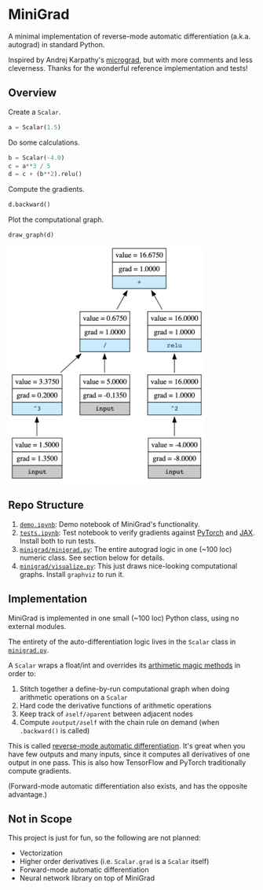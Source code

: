 # MiniGrad

A minimal implementation of reverse-mode automatic differentiation (a.k.a. autograd) in standard Python.

Inspired by Andrej Karpathy's [micrograd](https://github.com/karpathy/micrograd), but with more comments and less cleverness. Thanks for the wonderful reference implementation and tests!

## Overview

Create a `Scalar`.

```python
a = Scalar(1.5)
```

Do some calculations.

```python
b = Scalar(-4.0)
c = a**3 / 5
d = c + (b**2).relu()
```

Compute the gradients.

```python
d.backward()
```

Plot the computational graph.

```python
draw_graph(d)
```

<img src="graph.png" width="400px">

## Repo Structure

1. [`demo.ipynb`](demo.ipynb): Demo notebook of MiniGrad's functionality.
1. [`tests.ipynb`](tests.ipynb): Test notebook to verify gradients against [PyTorch](https://pytorch.org/) and [JAX](https://github.com/google/jax). Install both to run tests.
1. [`minigrad/minigrad.py`](minigrad/minigrad.py): The entire autograd logic in one (~100 loc) numeric class. See section below for details.
1. [`minigrad/visualize.py`](minigrad/visualize.py): This just draws nice-looking computational graphs. Install `graphviz` to run it.

## Implementation

MiniGrad is implemented in one small (~100 loc) Python class, using no external modules. 

The entirety of the auto-differentiation logic lives in the `Scalar` class in [`minigrad.py`](minigrad/minigrad.py). 

A `Scalar` wraps a float/int and overrides its [arthimetic magic methods](https://docs.python.org/3/reference/datamodel.html#emulating-numeric-types) in order to:
1. Stitch together a define-by-run computational graph when doing arithmetic operations on a `Scalar`
1. Hard code the derivative functions of arithmetic operations
1. Keep track of `∂self/∂parent` between adjacent nodes
1. Compute `∂output/∂self` with the chain rule on demand (when `.backward()` is called)

This is called [reverse-mode automatic differentiation](https://en.wikipedia.org/wiki/Automatic_differentiation#Reverse_accumulation). It's great when you have few outputs and many inputs, since it computes all derivatives of one output in one pass. This is also how TensorFlow and PyTorch traditionally compute gradients.

(Forward-mode automatic differentiation also exists, and has the opposite advantage.)

## Not in Scope

This project is just for fun, so the following are not planned:

* Vectorization
* Higher order derivatives (i.e. `Scalar.grad` is a `Scalar` itself)
* Forward-mode automatic differentiation
* Neural network library on top of MiniGrad
